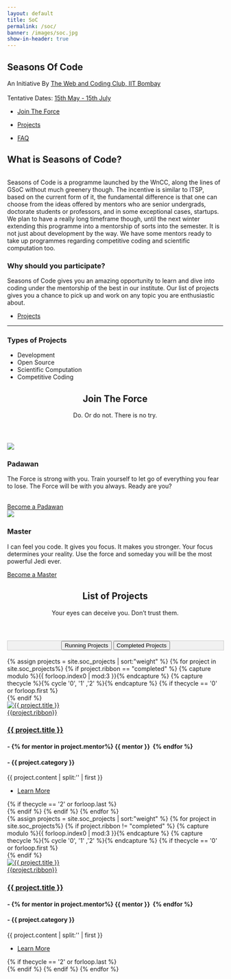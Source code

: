 ```yaml
---
layout: default
title: SoC
permalink: /soc/
banner: /images/soc.jpg
show-in-header: true
---
```


<head>
	<style>
    div.tab {
    float : center;
    align-content: :center;
    width: 100%;
    overflow: hidden;
    border: 1px solid #ccc;
    background-color: #f1f1f1;
}

/* Style the buttons inside the tab */
div.tab button {
    background-color: inherit;
    float: center;
    border: none;
    outline: none;
    cursor: pointer;
    padding: 14px 14%;	
    transition: 0.3s;
    font-size: 25px;
}

/* Change background color of buttons on hover */
div.tab button:hover {
    background-color: #ddd;
}

/* Create an active/current tablink class */
div.tab button.active {
    background-color: #ccc;
}


    .tabcontent {

    display: none;
    padding: 6px 12px;
    border: 1px solid #ccc;
    border-top: none;
}

</style>
</head>

<!-- Banner -->
<section id="banner" style="background-image:url({{ page.banner | prepend: site.baseurl }})">
    <div class="inner">
        <h2>Seasons Of Code</h2>
        <p> An Initiative By <a href="https://www.wncc-iitb.org/">The Web and Coding Club, IIT Bombay</a><br/><br/>
        Tentative Dates: <a href="https://calendar.google.com/event?action=TEMPLATE&tmeid=N3ZxOHNlNDFtcnY2bzFhNXJpZjVmbDk2MDMgYWJlZW45QG0&tmsrc=abeen9%40gmail.com">15th May - 15th July</a></p>
        <ul class="actions">
            <li><a href="#one" class="button big special">Join The Force</a></li>
        </ul>
        <ul class="actions">
            <li><a href="#two" class="button big special">Projects</a></li>
        </ul>
        <ul class = "actions">
        	<li><a href = "faq.html" class="button big special">FAQ</a></li>
        </ul>
    </div>
</section>

<!-- Three -->
<section id="three" class="wrapper style1">
	<div class="container">
		<div class="row">
			<div class="8u">
				<section>
					<h2>What is Seasons of Code?</h2>
					<a href="#" class="image fit"><img src="{{ '/images/coding.jpg' | prepend: site.baseurl }}" alt="" /></a>
					<p>Seasons of Code is a programme launched by the WnCC, along the lines of GSoC without much greenery though. The incentive is similar to ITSP, based on the current form of it, the fundamental difference is that one can choose from the ideas offered by mentors who are senior undergrads, doctorate students or professors, and in some exceptional cases, startups. We plan to have a really long timeframe though, until the next winter extending this programme into a mentorship of sorts into the semester. It is not just about development by the way. We have some mentors ready to take up programmes regarding competitive coding and scientific computation too.
					</p>
				</section>
			</div>
			<div class="4u">
				<section>
					<h3>Why should you participate?</h3>
					<p>Seasons of Code gives you an amazing opportunity to learn and dive into coding under the mentorship of the best in our institute. Our list of projects gives you a chance to pick up and work on any topic you are enthusiastic about.</p>
					<ul class="actions">
						<li><a href="#two" class="button alt">Projects</a></li>
					</ul>
				</section>
				<hr />
				<section>
					<h3>Types of Projects</h3>
					<ul>
						<li>Development</li>
						<li>Open Source</li>
						<li>Scientific Computation</li>
						<li>Competitive Coding</li>
					</ul>
				</section>
			</div>
		</div>
	</div>
</section>	

<section id="one" class="wrapper style2">
	<header class="major">
		<h2>Join The Force</h2>
		<p>Do. Or do not. There is no try.</p>
	</header>
	<div class="container">
		<div class="row">
			<div class="6u">
				<section class="special box">
					<img class="icon major" src="{{ '/svg/light-siber-one.svg' | prepend: site.baseurl }}" />
					<h3>Padawan</h3>
					<p>The Force is strong with you. Train yourself to let go of everything you fear to lose. The Force will be with you always. Ready are you?</p><br>
					<a target = "_blank" href="https://docs.google.com/forms/d/e/1FAIpQLSc5ZqQvIgxVK-Tf-uWEKcyCg2BrDM0Iu4QVj5RzoP6Y5TZtNA/viewform" class="button big special">Become a Padawan</a>
				</section>
			</div>
			<div class="6u">
				<section class="special box">
					<img class="icon major" src="{{ '/svg/light-siber.svg' | prepend: site.baseurl }}" />
					<h3>Master</h3>
					<p>I can feel you code. It gives you focus. It makes you stronger. Your focus determines your reality. Use the force and someday you will be the most powerful Jedi ever.</p>
					<a target = "_blank" href="https://docs.google.com/forms/d/e/1FAIpQLSd57osi_wuufUt9caLo5q3QFXNzjXBhcuaKtj2RTK5OG5JFfw/viewform" class="button big special">Become a Master</a>
				</section>
			</div>
		</div>
	</div>
</section>
			
<!-- Two -->
<section id="two" class="wrapper style1">
	<header class="major">
		<h2>List of Projects</h2>
		<p>Your eyes can deceive you. Don’t trust them.</p>
	</header>

<div class="tab" style="text-align : center">
  <button class="tablinks" onclick="openType(event, 'running')" id="defaultOpen">Running Projects</button>
  <button class="tablinks" onclick="openType(event, 'completed')">Completed Projects</button>
</div>
<br/>

<div id="completed" class="tabcontent">
<div class="container">
<!-- the following line is optional to sort by weight -->
		{% assign projects = site.soc_projects | sort:"weight"  %}
            {% for project in site.soc_projects%}
            {% if project.ribbon == "completed" %}
            {% capture modulo %}{{ forloop.index0 | mod:3 }}{% endcapture %}
            {% capture thecycle %}{% cycle '0', '1' ,'2' %}{% endcapture %}
            <!-- Creating a new row after every three elements -->
            {% if thecycle == '0' or forloop.first %}
            	<div class="row">
            {% endif %}
				<div class="4u">
					<section class="special">
						<a href="{{ project.url | prepend: site.baseurl }}" class="image fit">
                            <img src="{{ project.image | prepend: site.baseurl }}" alt="{{ project.title }}" />
                            <!-- {% if page.ribbon != '' %} -->
                            <div class = "ribbon {{project.ribbon}}"><span>{{project.ribbon}}</span></div>
                            <!-- {% endif %} -->
                        </a>
                        <a href="{{ project.url | prepend: site.baseurl }}" class="image fit">
						<h3>{{ project.title }}</h3>
						</a>
						<h4>- 
						{% for mentor in project.mentor%}
				            {{ mentor }}&nbsp;
			        	{% endfor %}</h4>
						<h4>- {{ project.category }}</h4>
						<p>{{ project.content | split:'<!--break-->' | first }}</p>
						<ul class="actions">
							<li><a href="{{ project.url | prepend: site.baseurl}}" class="button alt">Learn More</a></li>
						</ul>
					</section>
				</div>
			{% if thecycle == '2' or forloop.last %}
    			</div>
			{% endif %}
			{% endif %}
            {% endfor %}
		<div style="text-align: center;">
		<!-- <a href="#" class="button big special">View All Projects</a> -->
		</div>
	</div>
</div>

<div id="running" class="tabcontent">
<div class="container">
		{% assign projects = site.soc_projects | sort:"weight"  %}
            {% for project in site.soc_projects%}
            {% if project.ribbon != "completed" %}
            {% capture modulo %}{{ forloop.index0 | mod:3 }}{% endcapture %}
            {% capture thecycle %}{% cycle '0', '1' ,'2' %}{% endcapture %}
            <!-- Creating a new row after every three elements -->
            {% if thecycle == '0' or forloop.first %}
            	<div class="row">
            {% endif %}
				<div class="4u">
					<section class="special">
						<a href="{{ project.url | prepend: site.baseurl }}" class="image fit">
                            <img src="{{ project.image | prepend: site.baseurl }}" alt="{{ project.title }}" />
                            <!-- {% if page.ribbon != '' %} -->
                            <div class = "ribbon {{project.ribbon}}"><span>{{project.ribbon}}</span></div>
                            <!-- {% endif %} -->
                        </a>
                        <a href="{{ project.url | prepend: site.baseurl }}" class="image fit">
						<h3>{{ project.title }}</h3>
						</a>
						<h4>- 
						{% for mentor in project.mentor%}
				            {{ mentor }}&nbsp;
			        	{% endfor %}</h4>
						<h4>- {{ project.category }}</h4>
						<p>{{ project.content | split:'<!--break-->' | first }}</p>
						<ul class="actions">
							<li><a href="{{ project.url | prepend: site.baseurl}}" class="button alt">Learn More</a></li>
						</ul>
					</section>
				</div>
			{% if thecycle == '2' or forloop.last %}
    			</div>
			{% endif %}
			{% endif %}
            {% endfor %}
		<div style="text-align: center;">
		<!-- <a href="#" class="button big special">View All Projects</a> -->
		</div>
	</div>


<script>
function openType(evt, cityName) {
    var i, tabcontent, tablinks;
    tabcontent = document.getElementsByClassName("tabcontent");
    for (i = 0; i < tabcontent.length; i++) {
        tabcontent[i].style.display = "none";
    }
    tablinks = document.getElementsByClassName("tablinks");
    for (i = 0; i < tablinks.length; i++) {
        tablinks[i].className = tablinks[i].className.replace(" active", "");
    }
    document.getElementById(cityName).style.display = "block";
    evt.currentTarget.className += " active";
}

document.getElementById("defaultOpen").click();

</script>			
